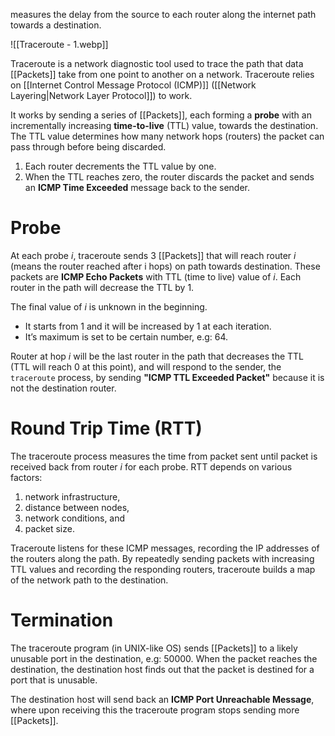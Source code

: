 measures the delay from the source to each router along the internet path towards a destination.

![[Traceroute - 1.webp]]

Traceroute is a network diagnostic tool used to trace the path that data [[Packets]] take from one point to another on a network. Traceroute relies on [[Internet Control Message Protocol (ICMP)]] ([[Network Layering|Network Layer Protocol]]) to work.

It works by sending a series of [[Packets]], each forming a **probe** with an incrementally increasing **time-to-live** (TTL) value, towards the destination. The TTL value determines how many network hops (routers) the packet can pass through before being discarded. 
1. Each router decrements the TTL value by one. 
2. When the TTL reaches zero, the router discards the packet and sends an **ICMP Time Exceeded** message back to the sender.

# Probe
At each probe $i$, traceroute sends 3 [[Packets]] that will reach router $i$ (means the router reached after i hops) on path towards destination. These packets are **ICMP Echo Packets** with TTL (time to live) value of $i$. Each router in the path will decrease the TTL by 1.

The final value of $i$ is unknown in the beginning. 
- It starts from 1 and it will be increased by 1 at each iteration. 
- It’s maximum is set to be certain number, e.g: 64.

Router at hop $i$ will be the last router in the path that decreases the TTL (TTL will reach 0 at this point), and will respond to the sender, the `traceroute` process, by sending **"ICMP TTL Exceeded Packet"** because it is not the destination router.

# Round Trip Time (RTT)
The traceroute process measures the time from packet sent until packet is received back from router $i$ for each probe. RTT depends on various factors: 
1. network infrastructure, 
2. distance between nodes, 
3. network conditions, and 
4. packet size.

Traceroute listens for these ICMP messages, recording the IP addresses of the routers along the path. By repeatedly sending packets with increasing TTL values and recording the responding routers, traceroute builds a map of the network path to the destination.

# Termination
The traceroute program (in UNIX-like OS) sends [[Packets]] to a likely unusable port in the destination, e.g: 50000. When the packet reaches the destination, the destination host finds out that the packet is destined for a port that is unusable.

The destination host will send back an **ICMP Port Unreachable Message**, where upon receiving this the traceroute program stops sending more [[Packets]].

